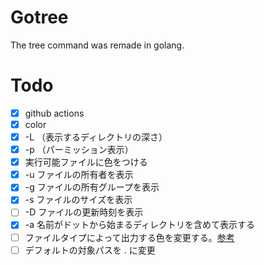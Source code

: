 # Gotree

The tree command was remade in golang.

# Todo

- [x] github actions
- [x] color
- [x] -L （表示するディレクトリの深さ）
- [x] -p （パーミッション表示）
- [x] 実行可能ファイルに色をつける
- [x] -u ファイルの所有者を表示
- [x] -g ファイルの所有グループを表示
- [x] -s ファイルのサイズを表示
- [ ] -D ファイルの更新時刻を表示
- [x] -a 名前がドットから始まるディレクトリを含めて表示する
- [ ] ファイルタイプによって出力する色を変更する。[参考](https://github.com/ogham/exa/blob/master/src/info/filetype.rs)
- [ ] デフォルトの対象パスを . に変更
